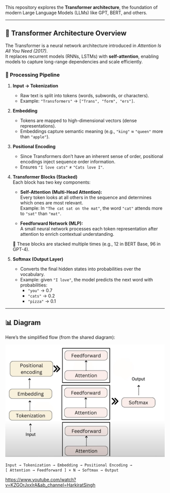 This repository explores the **Transformer architecture**, the foundation of modern Large Language Models (LLMs) like GPT, BERT, and others.

---

## 🚀 Transformer Architecture Overview

The Transformer is a neural network architecture introduced in *Attention Is All You Need (2017)*.  
It replaces recurrent models (RNNs, LSTMs) with **self-attention**, enabling models to capture long-range dependencies and scale efficiently.

### 🔹 Processing Pipeline

1. **Input → Tokenization**  
   - Raw text is split into tokens (words, subwords, or characters).  
   - Example: `"Transformers"` → `["Trans", "form", "ers"]`.

2. **Embedding**  
   - Tokens are mapped to high-dimensional vectors (dense representations).  
   - Embeddings capture semantic meaning (e.g., `"king"` ≈ `"queen"` more than `"apple"`).

3. **Positional Encoding**  
   - Since Transformers don’t have an inherent sense of order, positional encodings inject sequence order information.  
   - Ensures `"I love cats"` ≠ `"Cats love I"`.

4. **Transformer Blocks (Stacked)**  
   Each block has two key components:  
   - **Self-Attention (Multi-Head Attention):**  
     Every token looks at all others in the sequence and determines which ones are most relevant.  
     Example: In `"The cat sat on the mat"`, the word `"cat"` attends more to `"sat"` than `"mat"`.  

   - **Feedforward Network (MLP):**  
     A small neural network processes each token representation after attention to enrich contextual understanding.

   🔁 These blocks are stacked multiple times (e.g., 12 in BERT Base, 96 in GPT-4).

5. **Softmax (Output Layer)**  
   - Converts the final hidden states into probabilities over the vocabulary.  
   - Example: given `"I love"`, the model predicts the next word with probabilities:  
     - `"you"` → 0.7  
     - `"cats"` → 0.2  
     - `"pizza"` → 0.1  

---

## 📊 Diagram

Here’s the simplified flow (from the shared diagram):

![](./architecture.png)

```
Input → Tokenization → Embedding → Positional Encoding →
[ Attention → Feedforward ] × N → Softmax → Output
```

<https://www.youtube.com/watch?v=KZGOrJxxIrA&ab_channel=HarkiratSingh>
